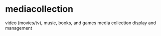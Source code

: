 # mediacollection
video (movies/tv), music, books, and games media collection display and management

